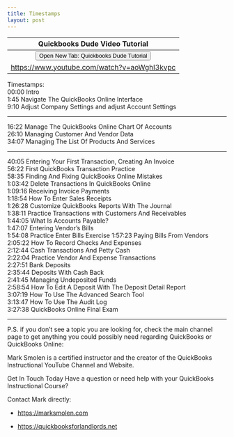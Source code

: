 ```yaml
---
title: Timestamps
layout: post
---
```


 <script> function openWindow()
 {window.open("https://www.youtube.com/watch?v=aoWghI3kvpc");}
 </script>

| Quickbooks Dude Video Tutorial |
|:-:|
| <button onclick="openWindow()">Open New Tab: Quickbooks Dude Tutorial</button>|
|https://www.youtube.com/watch?v=aoWghI3kvpc|


Timestamps:   
00:00 Intro  
1:45 Navigate The QuickBooks Online Interface   
9:10 Adjust Company Settings and adjust Account Settings  

---

16:22 Manage The QuickBooks Online Chart Of Accounts  
26:10 Managing Customer And Vendor Data   
34:07 Managing The List Of Products And Services  

---

40:05 Entering Your First Transaction, Creating An Invoice  
56:22 First QuickBooks Transaction Practice  
58:35 Finding And Fixing QuickBooks Online Mistakes  
1:03:42 Delete Transactions In QuickBooks Online  
1:09:16 Receiving Invoice Payments  
1:18:54 How To Enter Sales Receipts  
1:26:28 Customize QuickBooks Reports With The Journal  
1:38:11 Practice Transactions with Customers And Receivables  
1:44:05 What Is Accounts Payable?  
1:47:07 Entering Vendor’s Bills  
1:54:08 Practice Enter Bills Exercise 
1:57:23 Paying Bills From Vendors  
2:05:22 How To Record Checks And Expenses  
2:12:44 Cash Transactions And Petty Cash  
2:22:04 Practice Vendor And Expense Transactions  
2:27:51 Bank Deposits  
2:35:44 Deposits With Cash Back  
2:41:45 Managing Undeposited Funds  
2:58:54 How To Edit A Deposit With The Deposit Detail Report  
3:07:19 How To Use The Advanced Search Tool  
3:13:47 How To Use The Audit Log  
3:27:38 QuickBooks Online Final Exam  

---

P.S. if you don’t see a topic you are looking for, check the main channel page to get anything you could possibly need regarding QuickBooks or QuickBooks Online:

Mark Smolen is a certified instructor and the creator of the QuickBooks Instructional YouTube Channel and Website. 

Get In Touch Today Have a question or need help with your QuickBooks Instructional Course? 

Contact Mark directly: 

- https://marksmolen.com 

- https://quickbooksforlandlords.net 
